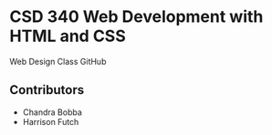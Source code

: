 # CSD 340 Web Development with HTML and CSS
Web Design Class GitHub
## Contributors
- Chandra Bobba
- Harrison Futch 
